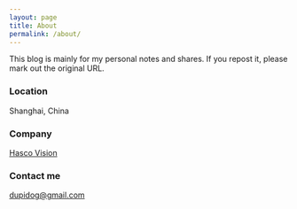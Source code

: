 ```yaml
---
layout: page
title: About
permalink: /about/
---
```


This blog is mainly for my personal notes and shares. If you repost it, please mark out the original URL.

### Location

Shanghai, China

### Company

[Hasco Vision](http://www.hascovision.com)

### Contact me

[dupidog@gmail.com](mailto:dupidog@gmail.com)
